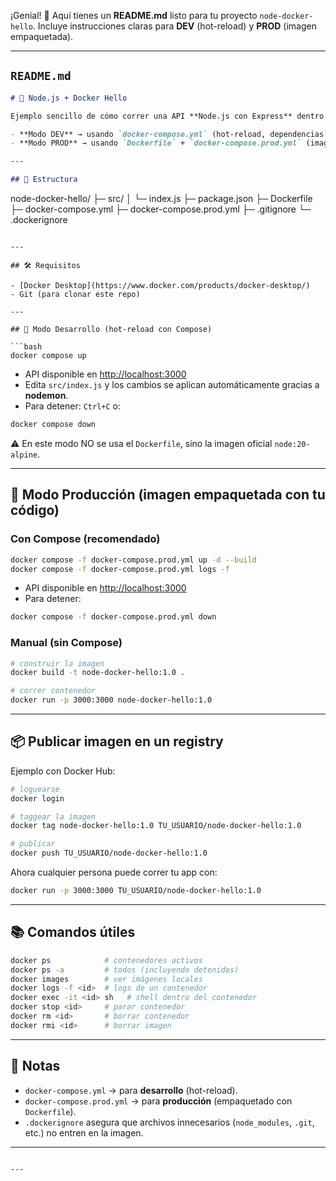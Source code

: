 ¡Genial! 🚀 Aquí tienes un **README.md** listo para tu proyecto `node-docker-hello`. Incluye instrucciones claras para **DEV** (hot-reload) y **PROD** (imagen empaquetada).

---

## `README.md`

```markdown
# 🚀 Node.js + Docker Hello

Ejemplo sencillo de cómo correr una API **Node.js con Express** dentro de Docker:

- **Modo DEV** → usando `docker-compose.yml` (hot-reload, dependencias se instalan en cada arranque).
- **Modo PROD** → usando `Dockerfile` + `docker-compose.prod.yml` (imagen propia, lista para portar a cualquier máquina/servidor).

---

## 📂 Estructura

```

node-docker-hello/
├─ src/
│  └─ index.js
├─ package.json
├─ Dockerfile
├─ docker-compose.yml
├─ docker-compose.prod.yml
├─ .gitignore
└─ .dockerignore

````

---

## 🛠️ Requisitos

- [Docker Desktop](https://www.docker.com/products/docker-desktop/)  
- Git (para clonar este repo)

---

## 🔹 Modo Desarrollo (hot-reload con Compose)

```bash
docker compose up
````

* API disponible en [http://localhost:3000](http://localhost:3000)
* Edita `src/index.js` y los cambios se aplican automáticamente gracias a **nodemon**.
* Para detener: `Ctrl+C` o:

```bash
docker compose down
```

⚠️ En este modo NO se usa el `Dockerfile`, sino la imagen oficial `node:20-alpine`.

---

## 🔹 Modo Producción (imagen empaquetada con tu código)

### Con Compose (recomendado)

```bash
docker compose -f docker-compose.prod.yml up -d --build
docker compose -f docker-compose.prod.yml logs -f
```

* API disponible en [http://localhost:3000](http://localhost:3000)
* Para detener:

```bash
docker compose -f docker-compose.prod.yml down
```

### Manual (sin Compose)

```bash
# construir la imagen
docker build -t node-docker-hello:1.0 .

# correr contenedor
docker run -p 3000:3000 node-docker-hello:1.0
```

---

## 📦 Publicar imagen en un registry

Ejemplo con Docker Hub:

```bash
# loguearse
docker login

# taggear la imagen
docker tag node-docker-hello:1.0 TU_USUARIO/node-docker-hello:1.0

# publicar
docker push TU_USUARIO/node-docker-hello:1.0
```

Ahora cualquier persona puede correr tu app con:

```bash
docker run -p 3000:3000 TU_USUARIO/node-docker-hello:1.0
```

---

## 📚 Comandos útiles

```bash
docker ps            # contenedores activos
docker ps -a         # todos (incluyendo detenidos)
docker images        # ver imágenes locales
docker logs -f <id>  # logs de un contenedor
docker exec -it <id> sh   # shell dentro del contenedor
docker stop <id>     # parar contenedor
docker rm <id>       # borrar contenedor
docker rmi <id>      # borrar imagen
```

---

## 📝 Notas

* `docker-compose.yml` → para **desarrollo** (hot-reload).
* `docker-compose.prod.yml` → para **producción** (empaquetado con `Dockerfile`).
* `.dockerignore` asegura que archivos innecesarios (`node_modules`, `.git`, etc.) no entren en la imagen.

---

```

---


